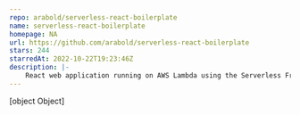 ```yaml
---
repo: arabold/serverless-react-boilerplate
name: serverless-react-boilerplate
homepage: NA
url: https://github.com/arabold/serverless-react-boilerplate
stars: 244
starredAt: 2022-10-22T19:23:46Z
description: |-
    React web application running on AWS Lambda using the Serverless Framework
---
```


[object Object]
